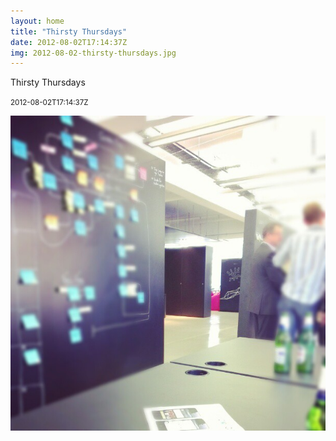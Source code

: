 ```yaml
---
layout: home
title: "Thirsty Thursdays"
date: 2012-08-02T17:14:37Z
img: 2012-08-02-thirsty-thursdays.jpg
---
```


Thirsty Thursdays

<small>2012-08-02T17:14:37Z</small>

![Thirsty Thursdays](2012-08-02-thirsty-thursdays.jpg)
